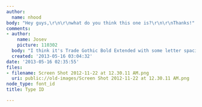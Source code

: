 ```yaml
---
author:
  name: nhood
body: "Hey guys,\r\n\r\nwhat do you think this one is?\r\n\r\nThanks!"
comments:
- author:
    name: Josev
    picture: 110302
  body: "I think it's Trade Gothic Bold Extended with some letter spacing:\r\nhttp://www.myfonts.com/fonts/linotype/trade-gothic/bold-extended-63882/"
  created: '2013-05-16 03:04:32'
date: '2013-05-16 02:35:55'
files:
- filename: Screen Shot 2012-11-22 at 12.30.11 AM.png
  uri: public://old-images/Screen Shot 2012-11-22 at 12.30.11 AM.png
node_type: font_id
title: Type ID

---
```

